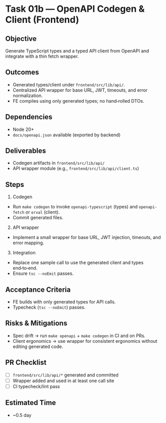 # Task 01b — OpenAPI Codegen & Client (Frontend)

## Objective

Generate TypeScript types and a typed API client from OpenAPI and integrate with a thin fetch wrapper.

## Outcomes

- Generated types/client under `frontend/src/lib/api/`.
- Centralized API wrapper for base URL, JWT, timeouts, and error normalization.
- FE compiles using only generated types; no hand‑rolled DTOs.

## Dependencies

- Node 20+
- `docs/openapi.json` available (exported by backend)

## Deliverables

- Codegen artifacts in `frontend/src/lib/api/`
- API wrapper module (e.g., `frontend/src/lib/api/client.ts`)

## Steps

1. Codegen

- Run `make codegen` to invoke `openapi-typescript` (types) and `openapi-fetch` or `orval` (client).
- Commit generated files.

2. API wrapper

- Implement a small wrapper for base URL, JWT injection, timeouts, and error mapping.

3. Integration

- Replace one sample call to use the generated client and types end‑to‑end.
- Ensure `tsc --noEmit` passes.

## Acceptance Criteria

- FE builds with only generated types for API calls.
- Typecheck (`tsc --noEmit`) passes.

## Risks & Mitigations

- Spec drift → run `make openapi` + `make codegen` in CI and on PRs.
- Client ergonomics → use wrapper for consistent ergonomics without editing generated code.

## PR Checklist

- [ ] `frontend/src/lib/api/*` generated and committed
- [ ] Wrapper added and used in at least one call site
- [ ] CI typecheck/lint pass

## Estimated Time

- ~0.5 day
